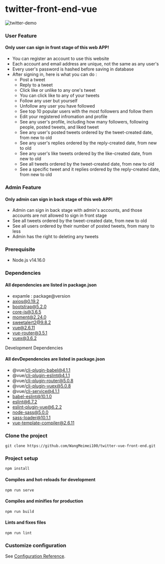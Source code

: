 # twitter-front-end-vue
![twitter-demo](./src/assets/pictures/twitter-demo.png)

### User Feature
#### Only user can sign in front stage of this web APP!
- You can register an account to use this website
- Each account and email address are unique, not the same as any user's
- Every user's password is hashed before saving in database
- After signing in, here is what you can do :
  - Post a tweet
  - Reply to a tweet
  - Click like or unlike to any one's tweet
  - You can click like to any of your tweets
  - Follow any user but yourself
  - Unfollow any user you have followed
  - See top 10 popular users with the most followers and follow them
  - Edit your registered infromation and profile
  - See any user's profile, including how many followers, following people, posted tweets, and liked tweet
  - See any user's posted tweets ordered by the tweet-created date, from new to old
  - See any user's replies ordered by the reply-created date, from new to old
  - See any user's like tweets ordered by the like-created date, from new to old
  - See all tweets ordered by the tweet-created date, from new to old
  - See a specific tweet and it replies ordered by the reply-created date, from new to old


### Admin Feature
#### Only admin can sign in back stage of this web APP!
- Admin can sign in back stage with admin's accounts, and those accounts are not allowed to sign in front stage
- See all tweets ordered by the tweet-created date, from new to old
- See all users ordered by their number of posted tweets, from many to less
- Admin has the right to deleting any tweets

### Prerequisite
- Node.js v14.16.0

### Dependencies
#### All dependencies are listed in package.json
- expamle : package@version
- axios@0.19.2
- bootstrap@5.2.0
- core-js@3.6.5
- moment@2.24.0
- sweetalert2@9.8.2
- vue@2.6.11
- vue-router@3.5.1
- vuex@3.6.2

Development Dependencies
#### All devDependencies are listed in package.json
- @vue/cli-plugin-babel@4.1.1
- @vue/cli-plugin-eslint@4.1.1
- @vue/cli-plugin-router@5.0.8
- @vue/cli-plugin-vuex@5.0.8
- @vue/cli-service@4.1.1
- babel-eslint@10.1.0
- eslint@6.7.2
- eslint-plugin-vue@6.2.2
- node-sass@5.0.0
- sass-loader@10.1.1
- vue-template-compiler@2.6.11

### Clone the project
```
git clone https://github.com/WangMeimei100/twitter-vue-front-end.git
```

### Project setup
```
npm install
```

#### Compiles and hot-reloads for development
```
npm run serve
```

#### Compiles and minifies for production
```
npm run build
```

#### Lints and fixes files
```
npm run lint
```

### Customize configuration
See [Configuration Reference](https://cli.vuejs.org/config/).
